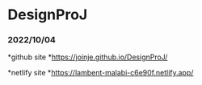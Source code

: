 # DesignProJ

### 2022/10/04

*github site
  *https://joinje.github.io/DesignProJ/
  
 *netlify site
  *https://lambent-malabi-c6e90f.netlify.app/
